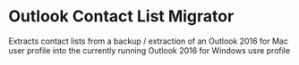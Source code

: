 # Outlook Contact List Migrator

Extracts contact lists from a backup / extraction of an Outlook 2016 for Mac user profile into the currently running Outlook 2016 for Windows usre profile